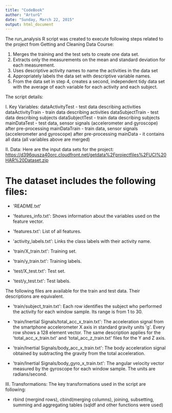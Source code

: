 ```yaml
---
title: "CodeBook"
author: "ArturG"
date: "Sunday, March 22, 2015"
output: html_document
---
```


The run_analysis R script was created to execute following steps related to the project from Getting and Cleaning Data Course:
1. Merges the training and the test sets to create one data set.
2. Extracts only the measurements on the mean and standard deviation for each measurement. 
3. Uses descriptive activity names to name the activities in the data set
4. Appropriately labels the data set with descriptive variable names. 
5. From the data set in step 4, creates a second, independent tidy data set with the average of each variable for each activity and each subject.

The script details:

I. Key Variables:
dataActivityTest  - test data describing activities
dataActivityTrain - train data describing activities
dataSubjectTrain - test data describing subjects
dataSubjectTest  - train data describing subjects
mainDataTest  - test data, sensor signals (accelerometer and gyroscope) after pre-processing 
mainDataTrain - train data, sensor signals (accelerometer and gyroscope) after pre-processing
mainData - it contains all data (all variables above are merged)


II. Data:
Here are the input data sets for the project: 
https://d396qusza40orc.cloudfront.net/getdata%2Fprojectfiles%2FUCI%20HAR%20Dataset.zip 

The dataset includes the following files:
=========================================

- 'README.txt'

- 'features_info.txt': Shows information about the variables used on the feature vector.

- 'features.txt': List of all features.

- 'activity_labels.txt': Links the class labels with their activity name.

- 'train/X_train.txt': Training set.

- 'train/y_train.txt': Training labels.

- 'test/X_test.txt': Test set.

- 'test/y_test.txt': Test labels.

The following files are available for the train and test data. Their descriptions are equivalent. 

- 'train/subject_train.txt': Each row identifies the subject who performed the activity for each window sample. Its range is from 1 to 30. 

- 'train/Inertial Signals/total_acc_x_train.txt': The acceleration signal from the smartphone accelerometer X axis in standard gravity units 'g'. Every row shows a 128 element vector. The same description applies for the 'total_acc_x_train.txt' and 'total_acc_z_train.txt' files for the Y and Z axis. 

- 'train/Inertial Signals/body_acc_x_train.txt': The body acceleration signal obtained by subtracting the gravity from the total acceleration. 

- 'train/Inertial Signals/body_gyro_x_train.txt': The angular velocity vector measured by the gyroscope for each window sample. The units are radians/second. 


III. Transformations:
The key transformations used in the script are following:
- rbind (mergind rows), cbind(merging columns), joining, subsetting, summing and aggregating tables (sqldf and other functions were used)